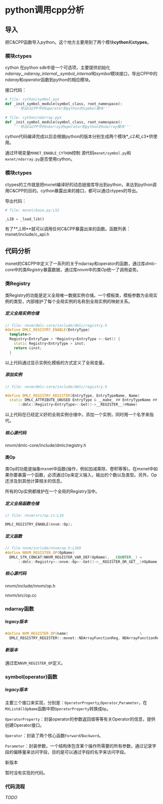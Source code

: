 # python调用cpp分析

## 导入

把C&CPP函数导入python。这个地方主要用到了两个模块**cython**和**ctypes**。

### 模块ctypes

cython 在python sdk中是一个可选项，主要提供初始化*ndarray*,*_ndarray_internal*,*_symbol_internal*和*symbol*模块接口，导出CPP中的*ndaray*和*operator*函数到python的相应模块。

接口代码：

```python
# file: cython/symbol.pyx
def _init_symbol_module(symbol_class, root_namespace):
	'''导出C&CPP中的operator到python的symbol模块'''
    
# file: cython/ndarray.pyx
def _init_symbol_module(symbol_class, root_namespace):
	'''导出C&CPP中的ndarray的operator到python的ndarray模块'''
```

cython代码编译完成以后会根据python的版本分别生成两个模块*_c2*和*_c3*供使用。

通过环境变量`MXNET_ENABLE_CYTHON`控制 源代码`mxnet/symbol.py`和`mxnet/ndarray.py`是否使用cython。

### 模块ctypes

ctypes的工作就是把mxnet编译好的动态链接库导出到python，来达到python调用C&CPP的目的。cython暴露出来的接口，都可以通过ctypes的导出。

导出代码：

```python
# file: mxnet/base.py:L52

_LIB = _load_lib()
```

有了**_LIB**就可以调用任何C&CPP暴露出来的函数。函数列表：mxnet/include/c_api.h

## 代码分析

mxnet的C&CPP中定义了一系列的关于ndarray和operator的函数，通过库*dmlc-core*中的类*Registry*暴露数据，通过库*nnvm*中的类*Op*统一了调用姿势。

### 类Registry

类Registry的功能是定义全局唯一数据实例仓储。一个模板类，模板参数为全局实例的类型，内部维护了每个全局实例的名称到全局实例的映射关系。

##### 定义全局实例仓储

```cpp
// file: nnvm/dmlc-core/include/dmlc/registry.h
#define DMLC_REGISTRY_ENABLE(EntryType)                                 \
  template<>                                                            \
  Registry<EntryType > *Registry<EntryType >::Get() {                   \
    static Registry<EntryType > inst;                                   \
    return &inst;                                                       \
  }                                                                     \
```

以上代码通过显示实例化模板的方式定义了全局变量。

##### 添加实例

```cpp
// file: nnvm/dmlc-core/include/dmlc/registry.h

#define DMLC_REGISTRY_REGISTER(EntryType, EntryTypeName, Name)          \
  static DMLC_ATTRIBUTE_UNUSED EntryType & __make_ ## EntryTypeName ## _ ## Name ## __ = \
      ::dmlc::Registry<EntryType>::Get()->__REGISTER__(#Name)           \
```

以上代码在已经定义好的全局实例仓储中，添加一个实例，同时用一个名字来指代。

##### 核心源代码

nnvm/dmlc-core/include/dmlc/registry.h

#### 类Op

类Op的功能是抽象mxnet中函数(操作，例如加减乘除、卷积等等)。在mxnet中如果你要暴露一个函数，必须通过Op来定义输入，输出的个数以及类型。另外，Op还涉及到其他计算相关的信息。

所有的Op实例都维护在一个全局的Registry当中。

##### 定义全局函数仓储

```cpp
// file: nnvm/src/op.cc:L16

DMLC_REGISTRY_ENABLE(nnvm::Op);
```

##### 定义函数

```cpp
// file nnvm/include/nnvm/op.h:L369
#define NNVM_REGISTER_OP(OpName)                                        \
  DMLC_STR_CONCAT(NNVM_REGISTER_VAR_DEF(OpName), __COUNTER__) =         \
      ::dmlc::Registry<::nnvm::Op>::Get()->__REGISTER_OR_GET__(#OpName)
```

##### 核心源代码

nnvm/include/nnvm/op.h

nnvm/src/op.cc

### ndarray函数

##### legacy版本

```cpp
#define NVM_REGISTER_OP(name)                                 \
  DMLC_REGISTRY_REGISTER(::mxnet::NDArrayFunctionReg, NDArrayFunctionReg, name)
```

##### 新版本

通过宏`NNVM_REGISTER_OP`定义。

### symbol(operator)函数

##### legacy版本

主要三个接口来实现，分别是：`OperatorProperty`,`Operator`,`Parameter`，在`MXListAllOpName`函数中把`OperatorProperty`转换成`Op`。

`OperatorProperty`：封装operator的参数返回值等等有关Operator的信息，提供创建Operator接口。

`Operator`：封装了两个核心函数`Forward`/`Backword`。

`Parameter`：封装参数，一个结构体包含某个操作所需要的所有参数，通过记录字段的偏移量来访问字段，目的是可以通过字段的名字来访问字段。

新版本

暂时没有实现的代码。

### 代码流程

*TODO*